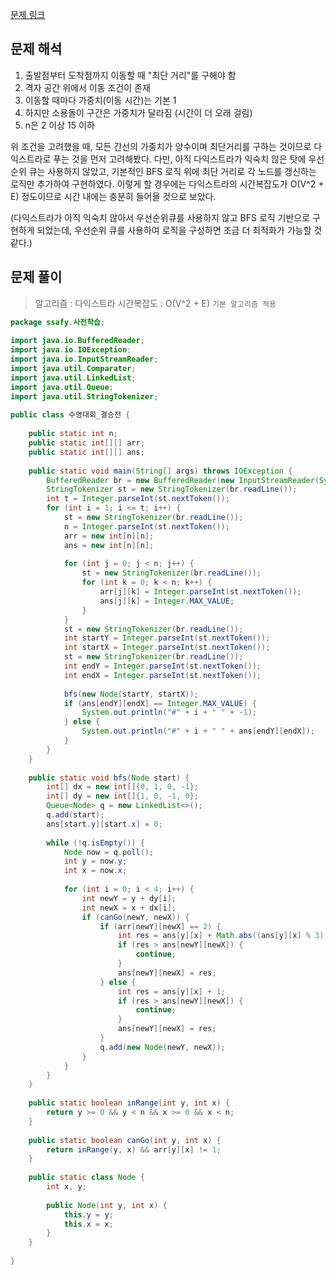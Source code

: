 
[문제 링크](https://swexpertacademy.com/main/code/userProblem/userProblemDetail.do?contestProbId=AWKaG6_6AGQDFARV)

## 문제 해석

1. 출발점부터 도착점까지 이동할 때 "최단 거리"를 구해야 함
2. 격자 공간 위에서 이동 조건이 존재
3. 이동할 때마다 가중치(이동 시간)는 기본 1
4. 하지만 소용돌이 구간은 가중치가 달라짐 (시간이 더 오래 걸림)
5. n은 2 이상 15 이하

위 조건을 고려했을 때, 모든 간선의 가중치가 양수이며 최단거리를 구하는 것이므로 다익스트라로 푸는 것을 먼저 고려해봤다. 다만, 아직 다익스트라가 익숙치 않은 탓에 우선순위 큐는 사용하지 않았고, 기본적인 BFS 로직 위에 최단 거리로 각 노드를 갱신하는 로직만 추가하여 구현하였다. 이렇게 할 경우에는 다익스트라의 시간복잡도가 O(V^2 + E) 정도이므로 시간 내에는 충분히 들어올 것으로 보았다.

(다익스트라가 아직 익숙치 않아서 우선순위큐를 사용하지 않고 BFS 로직 기반으로 구현하게 되었는데, 우선순위 큐를 사용하여 로직을 구성하면 조금 더 최적화가 가능할 것 같다.)

## 문제 풀이
> 알고리즘 : 다익스트라
> 시간복잡도 : O(V^2 + E) `기본 알고리즘 적용`

```java
package ssafy.사전학습;  
  
import java.io.BufferedReader;  
import java.io.IOException;  
import java.io.InputStreamReader;  
import java.util.Comparator;  
import java.util.LinkedList;  
import java.util.Queue;  
import java.util.StringTokenizer;  
  
public class 수영대회_결승전 {  
  
    public static int n;  
    public static int[][] arr;  
    public static int[][] ans;  
  
    public static void main(String[] args) throws IOException {  
        BufferedReader br = new BufferedReader(new InputStreamReader(System.in));  
        StringTokenizer st = new StringTokenizer(br.readLine());  
        int t = Integer.parseInt(st.nextToken());  
        for (int i = 1; i <= t; i++) {  
            st = new StringTokenizer(br.readLine());  
            n = Integer.parseInt(st.nextToken());  
            arr = new int[n][n];  
            ans = new int[n][n];  
  
            for (int j = 0; j < n; j++) {  
                st = new StringTokenizer(br.readLine());  
                for (int k = 0; k < n; k++) {  
                    arr[j][k] = Integer.parseInt(st.nextToken());  
                    ans[j][k] = Integer.MAX_VALUE;  
                }  
            }  
            st = new StringTokenizer(br.readLine());  
            int startY = Integer.parseInt(st.nextToken());  
            int startX = Integer.parseInt(st.nextToken());  
            st = new StringTokenizer(br.readLine());  
            int endY = Integer.parseInt(st.nextToken());  
            int endX = Integer.parseInt(st.nextToken());  
  
            bfs(new Node(startY, startX));  
            if (ans[endY][endX] == Integer.MAX_VALUE) {  
                System.out.println("#" + i + " " + -1);  
            } else {  
                System.out.println("#" + i + " " + ans[endY][endX]);  
            }  
        }  
    }  
  
    public static void bfs(Node start) {  
        int[] dx = new int[]{0, 1, 0, -1};  
        int[] dy = new int[]{1, 0, -1, 0};  
        Queue<Node> q = new LinkedList<>();  
        q.add(start);  
        ans[start.y][start.x] = 0;  
  
        while (!q.isEmpty()) {  
            Node now = q.poll();  
            int y = now.y;  
            int x = now.x;  
  
            for (int i = 0; i < 4; i++) {  
                int newY = y + dy[i];  
                int newX = x + dx[i];  
                if (canGo(newY, newX)) {  
                    if (arr[newY][newX] == 2) {  
                        int res = ans[y][x] + Math.abs((ans[y][x] % 3) - 2) + 1;  
                        if (res > ans[newY][newX]) {  
                            continue;  
                        }  
                        ans[newY][newX] = res;  
                    } else {  
                        int res = ans[y][x] + 1;  
                        if (res > ans[newY][newX]) {  
                            continue;  
                        }  
                        ans[newY][newX] = res;  
                    }  
                    q.add(new Node(newY, newX));  
                }  
            }  
        }  
    }  
  
    public static boolean inRange(int y, int x) {  
        return y >= 0 && y < n && x >= 0 && x < n;  
    }  
  
    public static boolean canGo(int y, int x) {  
        return inRange(y, x) && arr[y][x] != 1;  
    }  
  
    public static class Node {  
        int x, y;  
  
        public Node(int y, int x) {  
            this.y = y;  
            this.x = x;  
        }  
    }  
      
}
```


